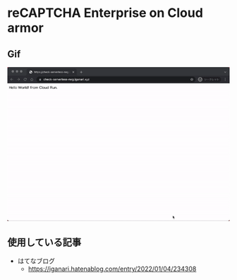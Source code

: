 # reCAPTCHA Enterprise on Cloud armor

## Gif

![](./movie.gif)

## 使用している記事

+ はてなブログ
  + https://iganari.hatenablog.com/entry/2022/01/04/234308

